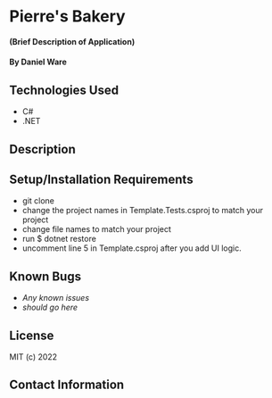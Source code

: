# Pierre's Bakery

#### (Brief Description of Application)

#### By Daniel Ware

## Technologies Used

* C#
* .NET


## Description

## Setup/Installation Requirements

* git clone 
* change the project names in Template.Tests.csproj to match your project
* change file names to match your project
* run $ dotnet restore
* uncomment line 5 in Template.csproj after you add UI logic. 

## Known Bugs

* _Any known issues_
* _should go here_

## License

MIT (c) 2022

## Contact Information